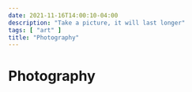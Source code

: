 ```yaml
---
date: 2021-11-16T14:00:10-04:00
description: "Take a picture, it will last longer"
tags: [ "art" ]
title: "Photography"
---
```


# Photography

